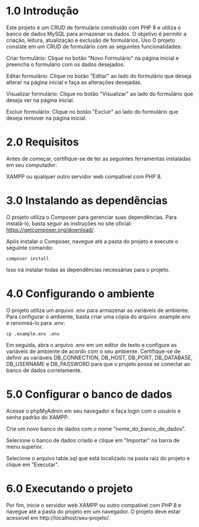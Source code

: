# 1.0 Introdução
Este projeto é um CRUD de formulário construído com PHP 8 e utiliza o banco de dados MySQL para armazenar os dados. O objetivo é permitir a criação, leitura, atualização e exclusão de formulários.
Uso
O projeto consiste em um CRUD de formulário com as seguintes funcionalidades:

Criar formulário: Clique no botão "Novo Formulário" na página inicial e preencha o formulário com os dados desejados.

Editar formulário: Clique no botão "Editar" ao lado do formulário que deseja alterar na página inicial e faça as alterações desejadas.

Visualizar formulário: Clique no botão "Visualizar" ao lado do formulário que deseja ver na página inicial.

Excluir formulário: Clique no botão "Excluir" ao lado do formulário que deseja remover na página inicial.

# 2.0 Requisitos
Antes de começar, certifique-se de ter as seguintes ferramentas instaladas em seu computador:

XAMPP ou qualquer outro servidor web compatível com PHP 8.

# 3.0 Instalando as dependências
O projeto utiliza o Composer para gerenciar suas dependências. Para instalá-lo, basta seguir as instruções no site oficial: https://getcomposer.org/download/.

Após instalar o Composer, navegue até a pasta do projeto e execute o seguinte comando:
```
composer install
```
Isso irá instalar todas as dependências necessárias para o projeto.

# 4.0 Configurando o ambiente
O projeto utiliza um arquivo .env para armazenar as variáveis de ambiente. Para configurar o ambiente, basta criar uma cópia do arquivo .example.env e renomeá-lo para .env:
```
cp .example.env .env
```
Em seguida, abra o arquivo .env em um editor de texto e configure as variáveis de ambiente de acordo com o seu ambiente. Certifique-se de definir as variáveis DB_CONNECTION, DB_HOST, DB_PORT, DB_DATABASE, DB_USERNAME e DB_PASSWORD para que o projeto possa se conectar ao banco de dados corretamente.

# 5.0 Configurar o banco de dados
Acesse o phpMyAdmin em seu navegador e faça login com o usuário e senha padrão do XAMPP.

Crie um novo banco de dados com o nome "nome_do_banco_de_dados".

Selecione o banco de dados criado e clique em "Importar" na barra de menu superior.

Selecione o arquivo table.sql que está localizado na pasta raiz do projeto e clique em "Executar".

# 6.0 Executando o projeto
Por fim, inicie o servidor web XAMPP ou outro compatível com PHP 8 e navegue até a pasta do projeto em um navegador. O projeto deve estar acessível em http://localhost/seu-projeto/.
